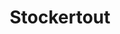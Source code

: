 ---
title: "Stockertout"
url: /la-seyne-sur-mer/stockertout-chemin-de-la-farlede/
shop: location de stockage
---